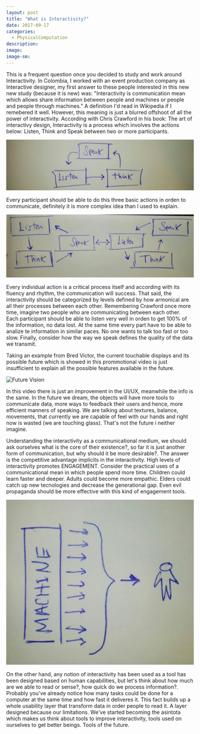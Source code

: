 ```yaml
---
layout: post
title: "What is Interactivity?"
date: 2017-09-17
categories: 
  - PhysicalComputation
description: 
image: 
image-sm:
---
```

This is a frequent question once you decided to study and work around Interactivity. In Colombia, I worked with an event production company as Interactive designer, my first answer to these people interested in this new new study (because it is new) was:
"Interactivity is communication mean which allows share information between people and machines or people and people through machines." A definition I'd read in Wikipedia if I remebered it well. However, this meaning is just a blurred offshoot of all the power of interactivity.
According with Chris Crawford in his book: The art of interactivy design, Interactivity is a process which involves the actions below: 
Listen, Think and Speak between two or more participants.

![Interactivity](/assets/interactivity01.jpeg)


Every participant should be able to do this three basic actions in orden to communicate, definitely it is more complex idea than I used to explain.

![Interactivity](/assets/interactivity02.jpeg)


Every individual action is a critical process itself and according with its fluency and rhythm, the communication will success. That said, the interactivity should be categorized by levels defined by how armonical are all their processes between each other. Remembering Crawford once more time, imagine two people who are communicating between each other. Each participant should be able to listen very well in orden to get 100% of the information, no data lost.
At the same time every part have to be able to analize te information in similar paces. No one wants to talk too fast or too slow. Finally, consider how the way we speak defines the quality of the data we transmit.

Taking an example from Bred Victor, the current touchable displays and its possible future which is showed in this prommotional video is just insufficient to explain all the possible features available in the future.

![Future Vision](https://www.youtube.com/watch?v=nOU_t4bqEJg)

In this video there is just an improvement in the UI/UX, meanwhile the info is the same. In the future we dream, the objects will have more tools to communicate data, more ways to feedback their users and hence, more efficient manners of speaking. We are talking about textures, balance, movements, that currently we are capable of feel with our hands and right now is wasted (we are touching glass). That's not the future i neither imagine.

Understanding the interactivity as a communicational medium, we should ask ourselves what is the core of their existence?, so far it is just another form of communication, but why should it be more desirable?. The answer is the competitive advantage implicits in the interactivity. High levels of interactivity promotes ENGAGEMENT. Consider the practical uses of a communicational mean in which people spend more time. Children could learn faster and deeper. Adults could become more empathic. Elders could catch up new tecnologies and decrease the generational gap. Even evil propaganda should be more effective with this kind of engagement tools.

![Interactivity](/assets/layer.jpeg)

On the other hand, any notion of interactivity has been used as a tool has been designed based on human capabilities, but let's think about how much are we able to read or sense?, how quick do we process information?. Probably you've already notice how many tasks could be done for a computer at the same time and how fast it deliveres it. This fact builds up a whole usability layer that transform data in order people to read it. A layer designed because our limitations. We've started becoming the asintota which makes us think about tools to improve interactivity, tools used on ourselves to get better beings. Tools of the future.


